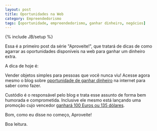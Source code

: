 ```yaml
---
layout: post
title: Oportunidades na Web
category: Empreendedorismo
tags: [oportunidade, empreendedorismo, ganhar dinheiro, negócios]
---
```


{% include JB/setup %}


Essa é a primeiro post da série "Aproveite!", que tratará de dicas de como agarrar as oportunidades disponíveis na web para ganhar um dinheiro extra.

A dica de hoje é:

Vender objetos simples para pessoas que você nunca viu!
Acesse agora mesmo o blog sobre <a href="http://dinheirooportunidade.com/index.php/oportunidade-de-dinheiro-no-ebay-introducao-a-como-ganhar-muitos-euros-no-ebay/">oportunidade de
ganhar dinheiro</a> na internet para saber como fazer.

Custódio é o responsável pelo blog e trata esse assunto de forma bem humorada e comprometida. Inclusive ele mesmo está lançando uma promoção cujo vencedor <a href="http://dinheirooportunidade.com/index.php/category/faca-um-resumo-do-meu-blog/">ganhará 100 Euros ou 135 dólares</a>.

Bom, como eu disse no começo, Aproveite!

Boa leitura.
